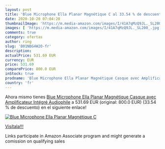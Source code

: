 ```yaml
---
layout: post
title: 'Blue Microphone Ella Planar Magnétique C al 33.54 % de descuento'
date: 2020-10-20 07:04:20
thumbnailImage: 'https://m.media-amazon.com/images/I/41A7qMzQ9JL._SL200_.jpg'
images: [ 'https://m.media-amazon.com/images/I/41A7qMzQ9JL._SL200_.jpg' ]
comments: true
category: ofertas
author: ring
slug: 'B01NBG4W2O-fr'
description:
actualPrice: 531.69 EUR
currency: EUR
price: 531.69
comparePrice: 800.0 EUR
inStock: true
prodname: 'Blue Microphone Ella Planar Magnétique Casque avec Amplificateur Intégré Audiophile'
country: 'fr'
---
```


Ahora mismo tienes [Blue Microphone Ella Planar Magnétique Casque avec Amplificateur Intégré Audiophile](https://www.amazon.fr/dp/B01NBG4W2O/?tag=tolees0d-21) a 531.69 EUR (original: 800.0 EUR) (33.54 %  de descuento) en el siguiente enlace!

[![Blue Microphone Ella Planar Magnétique C](https://m.media-amazon.com/images/I/41A7qMzQ9JL._SL200_.jpg)](https://www.amazon.fr/dp/B01NBG4W2O/?tag=tolees0d-21)

[Visítala!!!](https://www.amazon.fr/dp/B01NBG4W2O/?tag=tolees0d-21)

Links participate in Amazon Associate program and might generate a comission on qualifying sales
